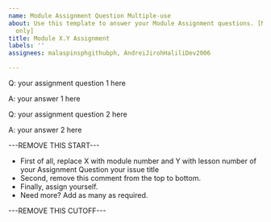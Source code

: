 ```yaml
---
name: Module Assignment Question Multiple-use
about: Use this template to answer your Module Assignment questions. [Multiple-use
  only]
title: Module X.Y Assignment
labels: ''
assignees: malaspinsphgithubph, AndreiJirohHaliliDev2006

---
```


Q: your assignment question 1 here

A: your answer 1 here

Q: your assignment question 2 here

A: your answer 2 here

---REMOVE THIS START---

* First of all, replace X with module number and Y with lesson number of your Assignment Question your issue title
* Second, remove this comment from the top to bottom.
* Finally, assign yourself.
* Need more? Add as many as required.

---REMOVE THIS CUTOFF---
